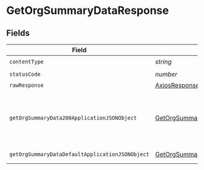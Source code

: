 # GetOrgSummaryDataResponse


## Fields

| Field                                                                                                         | Type                                                                                                          | Required                                                                                                      | Description                                                                                                   |
| ------------------------------------------------------------------------------------------------------------- | ------------------------------------------------------------------------------------------------------------- | ------------------------------------------------------------------------------------------------------------- | ------------------------------------------------------------------------------------------------------------- |
| `contentType`                                                                                                 | *string*                                                                                                      | :heavy_check_mark:                                                                                            | N/A                                                                                                           |
| `statusCode`                                                                                                  | *number*                                                                                                      | :heavy_check_mark:                                                                                            | N/A                                                                                                           |
| `rawResponse`                                                                                                 | [AxiosResponse](https://axios-http.com/docs/res_schema)                                                       | :heavy_minus_sign:                                                                                            | N/A                                                                                                           |
| `getOrgSummaryData200ApplicationJSONObject`                                                                   | [GetOrgSummaryData200ApplicationJSON](../../models/operations/getorgsummarydata200applicationjson.md)         | :heavy_minus_sign:                                                                                            | summary metrics with trends for an entire org and it's projects.                                              |
| `getOrgSummaryDataDefaultApplicationJSONObject`                                                               | [GetOrgSummaryDataDefaultApplicationJSON](../../models/operations/getorgsummarydatadefaultapplicationjson.md) | :heavy_minus_sign:                                                                                            | Error response.                                                                                               |